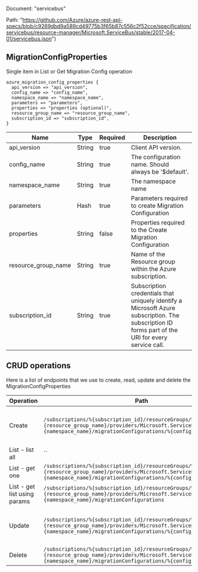 Document: "servicebus"


Path: "https://github.com/Azure/azure-rest-api-specs/blob/c9269dbd9a589cd49775b3f65b87c556c2f52cce/specification/servicebus/resource-manager/Microsoft.ServiceBus/stable/2017-04-01/servicebus.json")

## MigrationConfigProperties

Single item in List or Get Migration Config operation

```puppet
azure_migration_config_properties {
  api_version => "api_version",
  config_name => "config_name",
  namespace_name => "namespace_name",
  parameters => "parameters",
  properties => "properties (optional)",
  resource_group_name => "resource_group_name",
  subscription_id => "subscription_id",
}
```

| Name        | Type           | Required       | Description       |
| ------------- | ------------- | ------------- | ------------- |
|api_version | String | true | Client API version. |
|config_name | String | true | The configuration name. Should always be '$default'. |
|namespace_name | String | true | The namespace name |
|parameters | Hash | true | Parameters required to create Migration Configuration |
|properties | String | false | Properties required to the Create Migration Configuration |
|resource_group_name | String | true | Name of the Resource group within the Azure subscription. |
|subscription_id | String | true | Subscription credentials that uniquely identify a Microsoft Azure subscription. The subscription ID forms part of the URI for every service call. |



## CRUD operations

Here is a list of endpoints that we use to create, read, update and delete the MigrationConfigProperties

| Operation | Path | Verb | Description | OperationID |
| ------------- | ------------- | ------------- | ------------- | ------------- |
|Create|`/subscriptions/%{subscription_id}/resourceGroups/%{resource_group_name}/providers/Microsoft.ServiceBus/namespaces/%{namespace_name}/migrationConfigurations/%{config_name}`|Put|Creates Migration configuration and starts migration of enties from Standard to Premium namespace|MigrationConfigs_CreateAndStartMigration|
|List - list all|``||||
|List - get one|`/subscriptions/%{subscription_id}/resourceGroups/%{resource_group_name}/providers/Microsoft.ServiceBus/namespaces/%{namespace_name}/migrationConfigurations/%{config_name}`|Get|Retrieves Migration Config|MigrationConfigs_Get|
|List - get list using params|`/subscriptions/%{subscription_id}/resourceGroups/%{resource_group_name}/providers/Microsoft.ServiceBus/namespaces/%{namespace_name}/migrationConfigurations`|Get|Gets all migrationConfigurations|MigrationConfigs_List|
|Update|`/subscriptions/%{subscription_id}/resourceGroups/%{resource_group_name}/providers/Microsoft.ServiceBus/namespaces/%{namespace_name}/migrationConfigurations/%{config_name}`|Put|Creates Migration configuration and starts migration of enties from Standard to Premium namespace|MigrationConfigs_CreateAndStartMigration|
|Delete|`/subscriptions/%{subscription_id}/resourceGroups/%{resource_group_name}/providers/Microsoft.ServiceBus/namespaces/%{namespace_name}/migrationConfigurations/%{config_name}`|Delete|Deletes a MigrationConfiguration|MigrationConfigs_Delete|
